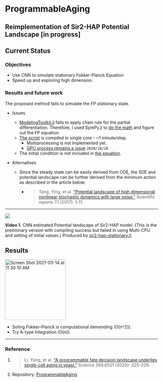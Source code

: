 
# ProgrammableAging

## Reimplementation of Sir2-HAP Potential Landscape [in progress]

## Current Status



### Objectives

- Use  CNN to simulate stationary  Fokker-Planck Equation
- Speed up and exploring high dimension.


### Results and future work

The proposed method fails to simulate the FP stationary state.

- Issues
    - [ModelingToolkit.jl](https://mtk.sciml.ai/stable/) fails to apply chain rule for the partial differentiation. Therefore, I used SymPy.jl to [do the math](https://github.com/stevengogogo/ProgrammableAging/blob/c26c36bfa17dd34a35d8b674f8ca8af0a60953e4/src/sir2-hap-stationary.jl#L51) and figure out the FP equation.
    - [The script](https://github.com/stevengogogo/ProgrammableAging/blob/c26c36bfa17dd34a35d8b674f8ca8af0a60953e4/src/sir2-hap-stationary.jl) is compiled in single core - ~1 minute/step. 
        - Multiprocessing is not implemented yet.
        - [GPU process remains a issue](https://github.com/SciML/NeuralPDE.jl/issues/141) `2020/10/26`
    - The initial condition is not included in [the equation](https://github.com/stevengogogo/ProgrammableAging/blob/c26c36bfa17dd34a35d8b674f8ca8af0a60953e4/src/sir2-hap-stationary.jl#L65).


- Alternatives
    - Since the steady state can be easily derived from ODE, the SDE and potential landscape can be further derived from the minimum action as described in the article below:
        - > Tang, Ying, et al. ["Potential landscape of high dimensional nonlinear stochastic dynamics with large noise."](https://www.nature.com/articles/s41598-017-15889-2) Scientific reports 7.1 (2017): 1-11.

---

![](https://imgur.com/abJpq67.gif)

**Video 1.** CNN estimated Potential landscape of Sir2-HAP model. (This is the preliminary version with compiling success but failed in using Multi-CPU and setting of initial values.) Produced by [sir2-hap-stationary.jl](https://github.com/stevengogogo/ProgrammableAging/blob/main/src/sir2-hap-stationary.jl).


## Results

<img width="200" alt="Screen Shot 2021-03-14 at 11 30 10 AM" src="https://user-images.githubusercontent.com/29009898/111056271-a6aaea80-84b8-11eb-96d9-4ddabbba4537.png">

- Soling Fokker-Planck is computational demending (O(n^2)).
- Try A-type Integration (O(n)). 

---

### Reference
1. > Li, Yang, et al. ["A programmable fate decision landscape underlies single-cell aging in yeast."](https://science.sciencemag.org/content/369/6501/325) Science 369.6501 (2020): 325-329.
2. Repository: [ProgrammableAging](https://github.com/stevengogogo/ProgrammableAging)

